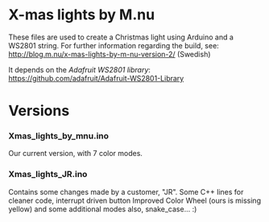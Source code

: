 # X-mas lights by M.nu

These files are used to create a Christmas light using Arduino and a WS2801 string.
For further information regarding the build, see:
http://blog.m.nu/x-mas-lights-by-m-nu-version-2/ (Swedish)

It depends on the *Adafruit WS2801 library*:
https://github.com/adafruit/Adafruit-WS2801-Library

# Versions

### Xmas_lights_by_mnu.ino
Our current version, with 7 color modes.

### Xmas_lights_JR.ino
Contains some changes made by a customer, "JR".
Some C++ lines for cleaner code, interrupt driven button
Improved Color Wheel (ours is missing yellow) and some additional modes
also, snake_case... :)